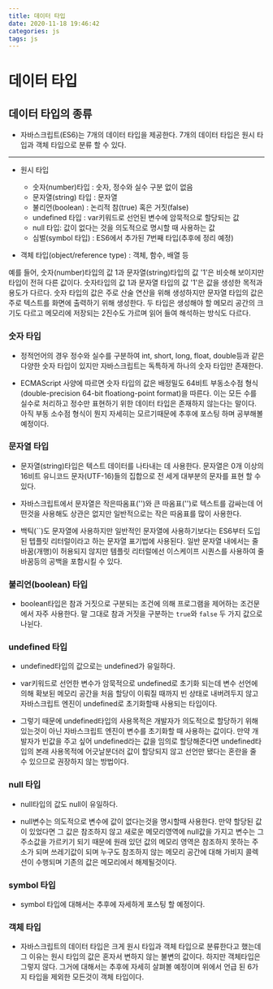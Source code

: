 ```yaml
---
title: 데이터 타입
date: 2020-11-18 19:46:42
categories: js
tags: js
---
```


# 데이터 타입

## 데이터 타입의 종류

- 자바스크립트(ES6)는 7개의 데이터 타입을 제공한다. 7개의 데이터 타입은 원시 타입과 객체 타입으로 분류 할 수 있다.
---

- 원시 타입
  - 숫자(number)타입 : 숫자, 정수와 실수 구분 없이 없음
  - 문자열(string) 타입 : 문자열
  - 불리언(boolean) : 논리적 참(true) 혹은 거짓(false)
  - undefined 타입 : var키워드로 선언된 변수에 암묵적으로 할당되는 값
  - null 타입: 값이 없다는 것을 의도적으로 명시할 때 사용하는 값
  - 심벌(symbol 타입) : ES6에서 추가된 7번째 타입(추후에 정리 예정)

- 객체 타입(object/reference type) : 객체, 함수, 배열 등

예를 들어, 숫자(number)타입의 값 1과 문자열(string)타입의 값 '1'은 비슷해 보이지만 타입이 전혀 다른 값이다. 숫자타입의 값 1과 문자열 타입의 값 '1'은 값을 생성한 목적과 용도가 다르다. 숫자 타입의 값은 주로 산술 연산을 위해 생성하지만 문자열 타입의 값은 주로 텍스트를 화면에 출력하기 위해 생성한다. 두 타입은 생성해야 할 메모리 공간의 크기도 다르고 메모리에 저장되는 2진수도 가르며 읽어 들여 해석하는 방식도 다르다.

### 숫자 타입

- 정적언어의 경우 정수와 실수를 구분하여 int, short, long, float, double등과 같은 다양한 숫자 타입이 있지만 자바스크립트는 독특하게 하나의 숫자 타입만 존재한다.

- ECMAScript 사양에 따르면 숫자 타입의 값은 배정밀도 64비트 부동소수점 형식(double-precision 64-bit floationg-point format)을 따른다. 이는 모든 수를 실수로 처리하고 정수만 표현하기 위한 데이터 타입은 존재하지 않는다는 말이다. 아직 부동 소수점 형식이 뭔지 자세히는 모르기때문에 추후에 포스팅 하며 공부해볼 예정이다.

### 문자열 타입

- 문자열(string)타입은 텍스트 데이터를 나타내는 데 사용한다. 문자열은 0개 이상의 16비트 유니코드 문자(UTF-16)들의 집합으로 전 세게 대부분의 문자를 표현 할 수 있다.

- 자바스크립트에서 문자열은 작은따옴표('')와 큰 따옴표('')로 텍스트를 감싸는데 어떤것을 사용해도 상관은 없지만 일반적으로는 작은 따옴표를 많이 사용한다.

- 백틱(``)도 문자열에 사용하지만 일반적인 문자열에 사용하기보다는 ES6부터 도입된 텝플릿 리터럴이라고 하는 문자열 표기법에 사용된다. 일반 문자열 내에서는 줄바꿈(개행)이 허용되지 않지만 템플릿 리터럴에선 이스케이프 시퀀스를 사용하여 줄바꿈등의 공백을 포함시킬 수 있다.

### 불리언(boolean) 타입

- boolean타입은 참과 거짓으로 구분되는 조건에 의해 프로그램을 제어하는 조건문에서 자주 사용한다. 말 그대로 참과 거짓을 구분하는 `true`와 `false` 두 가지 값으로 나뉜다.

### undefined 타입

- undefined타입의 값으로는 undefined가 유일하다.

- var키워드로 선언한 변수가 암묵적으로 undefined로 초기화 되는데 변수 선언에 의해 확보된 메모리 공간을 처음 할당이 이뤄질 때까지 빈 상태로 내버려두지 않고 자바스크립트 엔진이 undefined로 초기화할때 사용되는 타입이다.

- 그렇기 때문에 undefined타입의 사용목적은 개발자가 의도적으로 할당하기 위해 있는것이 아닌 자바스크립트 엔진이 변수를 초기화할 때 사용하는 값이다. 만약 개발자가 빈값을 주고 싶어 undefined라는 값을 임의로 할당해준다면 undefined타입의 본래 사용목적에 어긋날분더러 값이 할당되지 않고 선언만 됐다는 혼란을 줄 수 있으므로 권장하지 않는 방법이다.

### null 타입

- null타입의 값도 null이 유일하다. 

- null변수는 의도적으로 변수에 값이 없다는것을 명시할때 사용한다. 만약 할당된 값이 있었다면 그 값은 참조하지 않고 새로운 메모리영역에 null값을 가지고 변수는 그 주소값을 가르키기 되기 때문에 원래 있던 값의 메모리 영역은 참조하지 못하는 주소가 되며 쓰레기값이 되며 누구도 참조하지 않는 메모리 공간에 대해 가비지 콜렉션이 수행되며 기존의 값은 메모리에서 해제될것이다.

### symbol 타입

- symbol 타입에 대해서는 추후에 자세하게 포스팅 할 예정이다.

### 객체 타입

- 자바스크립트의 데이터 타입은 크게 원시 타입과 객체 타입으로 분류한다고 했는데 그 이유는 원시 타입의 값은 혼자서 변하지 않는 불변의 값이다. 하지만 객체타입은 그렇지 않다. 그거에 대해서는 추후에 자세히 살펴볼 예정이며 위에서 언급 된 6가지 타입을 제외한 모든것이 객체 타입이다.

